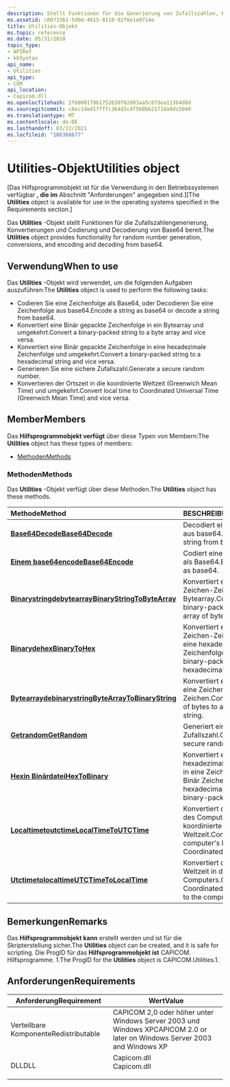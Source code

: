 ```yaml
---
description: Stellt Funktionen für die Generierung von Zufallszahlen, Konvertierungen und Codierung und Decodierung von Base64 bereit.
ms.assetid: c0073361-5d0d-4915-8110-02f6e1e0714e
title: Utilities-Objekt
ms.topic: reference
ms.date: 05/31/2018
topic_type:
- APIRef
- kbSyntax
api_name:
- Utilities
api_type:
- COM
api_location:
- Capicom.dll
ms.openlocfilehash: 2f6000179b1752630f02d03aa5c87dea11364d8d
ms.sourcegitcommit: c8ec1ded1ffffc364d3c4f560bb2171da0dc5040
ms.translationtype: MT
ms.contentlocale: de-DE
ms.lasthandoff: 03/22/2021
ms.locfileid: "106368677"
---
```

# <a name="utilities-object"></a><span data-ttu-id="af122-103">Utilities-Objekt</span><span class="sxs-lookup"><span data-stu-id="af122-103">Utilities object</span></span>

<span data-ttu-id="af122-104">\[Das Hilfsprogrammobjekt ist für die Verwendung in den Betriebssystemen verfügbar **, die im** Abschnitt "Anforderungen" angegeben sind.\]</span><span class="sxs-lookup"><span data-stu-id="af122-104">\[The **Utilities** object is available for use in the operating systems specified in the Requirements section.\]</span></span>

<span data-ttu-id="af122-105">Das **Utilities** -Objekt stellt Funktionen für die Zufallszahlengenerierung, Konvertierungen und Codierung und Decodierung von Base64 bereit.</span><span class="sxs-lookup"><span data-stu-id="af122-105">The **Utilities** object provides functionality for random number generation, conversions, and encoding and decoding from base64.</span></span>

## <a name="when-to-use"></a><span data-ttu-id="af122-106">Verwendung</span><span class="sxs-lookup"><span data-stu-id="af122-106">When to use</span></span>

<span data-ttu-id="af122-107">Das **Utilities** -Objekt wird verwendet, um die folgenden Aufgaben auszuführen:</span><span class="sxs-lookup"><span data-stu-id="af122-107">The **Utilities** object is used to perform the following tasks:</span></span>

-   <span data-ttu-id="af122-108">Codieren Sie eine Zeichenfolge als Base64, oder Decodieren Sie eine Zeichenfolge aus base64.</span><span class="sxs-lookup"><span data-stu-id="af122-108">Encode a string as base64 or decode a string from base64.</span></span>
-   <span data-ttu-id="af122-109">Konvertiert eine Binär gepackte Zeichenfolge in ein Bytearray und umgekehrt.</span><span class="sxs-lookup"><span data-stu-id="af122-109">Convert a binary-packed string to a byte array and vice versa.</span></span>
-   <span data-ttu-id="af122-110">Konvertiert eine Binär gepackte Zeichenfolge in eine hexadezimale Zeichenfolge und umgekehrt.</span><span class="sxs-lookup"><span data-stu-id="af122-110">Convert a binary-packed string to a hexadecimal string and vice versa.</span></span>
-   <span data-ttu-id="af122-111">Generieren Sie eine sichere Zufallszahl.</span><span class="sxs-lookup"><span data-stu-id="af122-111">Generate a secure random number.</span></span>
-   <span data-ttu-id="af122-112">Konvertieren der Ortszeit in die koordinierte Weltzeit (Greenwich Mean Time) und umgekehrt.</span><span class="sxs-lookup"><span data-stu-id="af122-112">Convert local time to Coordinated Universal Time (Greenwich Mean Time) and vice versa.</span></span>

## <a name="members"></a><span data-ttu-id="af122-113">Member</span><span class="sxs-lookup"><span data-stu-id="af122-113">Members</span></span>

<span data-ttu-id="af122-114">Das **Hilfsprogrammobjekt verfügt** über diese Typen von Membern:</span><span class="sxs-lookup"><span data-stu-id="af122-114">The **Utilities** object has these types of members:</span></span>

-   [<span data-ttu-id="af122-115">Methoden</span><span class="sxs-lookup"><span data-stu-id="af122-115">Methods</span></span>](#methods)

### <a name="methods"></a><span data-ttu-id="af122-116">Methoden</span><span class="sxs-lookup"><span data-stu-id="af122-116">Methods</span></span>

<span data-ttu-id="af122-117">Das **Utilities** -Objekt verfügt über diese Methoden.</span><span class="sxs-lookup"><span data-stu-id="af122-117">The **Utilities** object has these methods.</span></span>



| <span data-ttu-id="af122-118">Methode</span><span class="sxs-lookup"><span data-stu-id="af122-118">Method</span></span>                                                               | <span data-ttu-id="af122-119">BESCHREIBUNG</span><span class="sxs-lookup"><span data-stu-id="af122-119">Description</span></span>                                                                  |
|:---------------------------------------------------------------------|:-----------------------------------------------------------------------------|
| [<span data-ttu-id="af122-120">**Base64Decode**</span><span class="sxs-lookup"><span data-stu-id="af122-120">**Base64Decode**</span></span>](utilities-base64decode.md)                       | <span data-ttu-id="af122-121">Decodiert eine Zeichenfolge aus base64.</span><span class="sxs-lookup"><span data-stu-id="af122-121">Decodes a string from base64.</span></span><br/>                                     |
| [<span data-ttu-id="af122-122">**Einem base64encode**</span><span class="sxs-lookup"><span data-stu-id="af122-122">**Base64Encode**</span></span>](utilities-base64encode.md)                       | <span data-ttu-id="af122-123">Codiert eine Zeichenfolge als Base64.</span><span class="sxs-lookup"><span data-stu-id="af122-123">Encodes a string as base64.</span></span><br/>                                       |
| [<span data-ttu-id="af122-124">**Binarystringdebytearray**</span><span class="sxs-lookup"><span data-stu-id="af122-124">**BinaryStringToByteArray**</span></span>](utilities-binarystringtobytearray.md) | <span data-ttu-id="af122-125">Konvertiert eine Binär Zeichen-Zeichenfolge in ein Bytearray.</span><span class="sxs-lookup"><span data-stu-id="af122-125">Converts a binary-packed string to an array of bytes.</span></span><br/>             |
| [<span data-ttu-id="af122-126">**Binarydehex**</span><span class="sxs-lookup"><span data-stu-id="af122-126">**BinaryToHex**</span></span>](utilities-binarytohex.md)                         | <span data-ttu-id="af122-127">Konvertiert eine Binär Zeichen-Zeichenfolge in eine hexadezimale Zeichenfolge.</span><span class="sxs-lookup"><span data-stu-id="af122-127">Converts a binary-packed string to a hexadecimal string.</span></span><br/>          |
| [<span data-ttu-id="af122-128">**Bytearraydebinarystring**</span><span class="sxs-lookup"><span data-stu-id="af122-128">**ByteArrayToBinaryString**</span></span>](utilities-bytearraytobinarystring.md) | <span data-ttu-id="af122-129">Konvertiert ein Bytearray in eine Zeichenfolge mit Binär Zeichen.</span><span class="sxs-lookup"><span data-stu-id="af122-129">Converts an array of bytes to a binary-packed string.</span></span><br/>             |
| [<span data-ttu-id="af122-130">**Getrandom**</span><span class="sxs-lookup"><span data-stu-id="af122-130">**GetRandom**</span></span>](utilities-getrandom.md)                             | <span data-ttu-id="af122-131">Generiert eine sichere Zufallszahl.</span><span class="sxs-lookup"><span data-stu-id="af122-131">Generates a secure random number.</span></span><br/>                                 |
| [<span data-ttu-id="af122-132">**Hexin Binärdatei**</span><span class="sxs-lookup"><span data-stu-id="af122-132">**HexToBinary**</span></span>](utilities-hextobinary.md)                         | <span data-ttu-id="af122-133">Konvertiert eine hexadezimale Zeichenfolge in eine Zeichenfolge mit Binär Zeichen.</span><span class="sxs-lookup"><span data-stu-id="af122-133">Converts a hexadecimal string to a binary-packed string.</span></span><br/>          |
| [<span data-ttu-id="af122-134">**Localtimetoutctime**</span><span class="sxs-lookup"><span data-stu-id="af122-134">**LocalTimeToUTCTime**</span></span>](utilities-localtimetoutctime.md)           | <span data-ttu-id="af122-135">Konvertiert die lokale Zeit des Computers in die koordinierte Weltzeit.</span><span class="sxs-lookup"><span data-stu-id="af122-135">Converts the computer's local time to Coordinated Universal Time.</span></span><br/> |
| [<span data-ttu-id="af122-136">**Utctimetolocaltime**</span><span class="sxs-lookup"><span data-stu-id="af122-136">**UTCTimeToLocalTime**</span></span>](utilities-utctimetolocaltime.md)           | <span data-ttu-id="af122-137">Konvertiert die koordinierte Weltzeit in die Ortszeit des Computers.</span><span class="sxs-lookup"><span data-stu-id="af122-137">Converts Coordinated Universal Time to the computer's local time.</span></span><br/> |



 

## <a name="remarks"></a><span data-ttu-id="af122-138">Bemerkungen</span><span class="sxs-lookup"><span data-stu-id="af122-138">Remarks</span></span>

<span data-ttu-id="af122-139">Das **Hilfsprogrammobjekt kann** erstellt werden und ist für die Skripterstellung sicher.</span><span class="sxs-lookup"><span data-stu-id="af122-139">The **Utilities** object can be created, and it is safe for scripting.</span></span> <span data-ttu-id="af122-140">Die ProgID für das **Hilfsprogrammobjekt ist** CAPICOM. Hilfsprogramme. 1.</span><span class="sxs-lookup"><span data-stu-id="af122-140">The ProgID for the **Utilities** object is CAPICOM.Utilities.1.</span></span>

## <a name="requirements"></a><span data-ttu-id="af122-141">Anforderungen</span><span class="sxs-lookup"><span data-stu-id="af122-141">Requirements</span></span>



| <span data-ttu-id="af122-142">Anforderung</span><span class="sxs-lookup"><span data-stu-id="af122-142">Requirement</span></span> | <span data-ttu-id="af122-143">Wert</span><span class="sxs-lookup"><span data-stu-id="af122-143">Value</span></span> |
|----------------------------|----------------------------------------------------------------------------------------|
| <span data-ttu-id="af122-144">Verteilbare Komponente</span><span class="sxs-lookup"><span data-stu-id="af122-144">Redistributable</span></span><br/> | <span data-ttu-id="af122-145">CAPICOM 2,0 oder höher unter Windows Server 2003 und Windows XP</span><span class="sxs-lookup"><span data-stu-id="af122-145">CAPICOM 2.0 or later on Windows Server 2003 and Windows XP</span></span><br/>                  |
| <span data-ttu-id="af122-146">DLL</span><span class="sxs-lookup"><span data-stu-id="af122-146">DLL</span></span><br/>             | <dl> <span data-ttu-id="af122-147"><dt>Capicom.dll</dt></span><span class="sxs-lookup"><span data-stu-id="af122-147"><dt>Capicom.dll</dt></span></span> </dl> |



 

 




